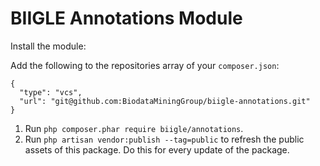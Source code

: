 # BIIGLE Annotations Module

Install the module:

Add the following to the repositories array of your `composer.json`:
```
{
  "type": "vcs",
  "url": "git@github.com:BiodataMiningGroup/biigle-annotations.git"
}
```

1. Run `php composer.phar require biigle/annotations`.
2. Run `php artisan vendor:publish --tag=public` to refresh the public assets of this package. Do this for every update of the package.
